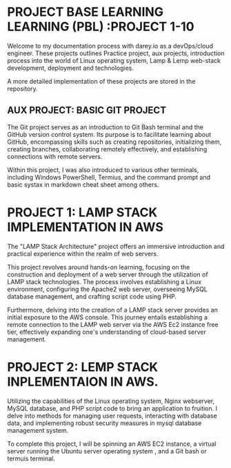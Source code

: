 # PROJECT BASE LEARNING LEARNING (PBL) :PROJECT 1-10

 Welcome to my documentation process with darey.io as a devOps/cloud engineer. These projects outlines Practice project, aux projects, introduction process into the world of Linux operating system, Lamp & Lemp web-stack development, deployment and technologies. 
 
 A more detailed implementation of these projects are stored in the repository.


 ## AUX PROJECT: BASIC GIT PROJECT
 The Git project serves as an introduction to Git Bash terminal and the GitHub version control system. Its purpose is to facilitate learning about GitHub, encompassing skills such as creating repositories, initializing them, creating branches, collaborating remotely effectively, and establishing connections with remote servers.
 
 Within this project, I was also introduced to various other terminals, including Windows PowerShell, Termius, and the command prompt and basic systax in markdown cheat sheet among others.
    
    
# PROJECT 1: LAMP STACK IMPLEMENTATION IN AWS
The "LAMP Stack Architecture" project offers an immersive introduction and practical experience within the realm of web servers.

This project revolves around hands-on learning, focusing on the construction and deployment of a web server through the utilization of LAMP stack technologies. The process involves establishing a Linux environment, configuring the Apache2 web server, overseeing MySQL database management, and crafting script code using PHP.

Furthermore, delving into the creation of a LAMP stack server provides an initial exposure to the AWS console. This journey entails establishing a remote connection to the LAMP web server via the AWS Ec2 instance free tier, effectively expanding one's understanding of cloud-based server management.


# PROJECT 2: LEMP STACK INPLEMENTAION IN AWS.
Utilizing the capabilities of the Linux operating system, Nginx webserver, MySQL database, and PHP script code to bring an application to fruition. I delve into methods for managing user requests, interacting with database data, and implementing robust security measures in mysql database management system.

 To complete this project, I will be spinning an AWS EC2 instance, a virtual server running the Ubuntu server operating system , and a Git bash or termuis terminal. 
